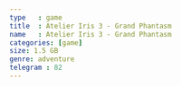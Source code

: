 ```yaml
---
type   : game
title  : Atelier Iris 3 - Grand Phantasm
name   : Atelier Iris 3 - Grand Phantasm
categories: [game]
size: 1.5 GB
genre: adventure
telegram : 82
---
```


